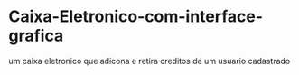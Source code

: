 # Caixa-Eletronico-com-interface-grafica
um caixa eletronico que adicona e retira creditos de um usuario cadastrado
